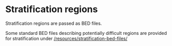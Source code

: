 Stratification regions
======================

Stratification regions are passed as BED files.

Some standard BED files describing potentially difficult regions are provided for stratification under [/resources/stratification-bed-files/](/resources/stratification-bed-files/)

